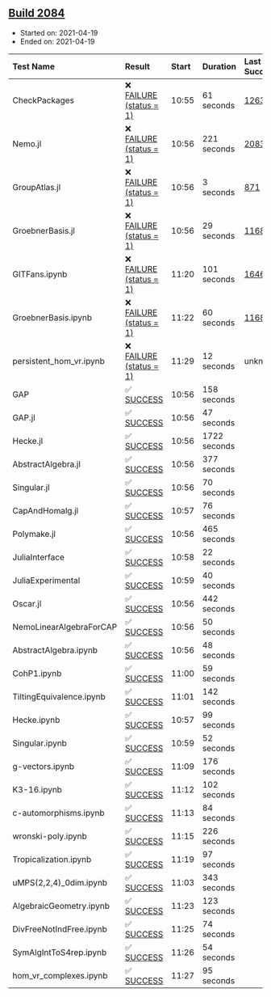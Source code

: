 ## [Build 2084](https://oscarci.mathematik.uni-kl.de/job/oscar-stable/2084/)

* Started on: 2021-04-19
* Ended on: 2021-04-19

| Test Name    | Result | Start | Duration | Last Success | First Failure |
|:-------------|:-------|:------|:---------|:-------------|:--------------|
| CheckPackages | ❌ [FAILURE (status = 1)](https://oscarci.mathematik.uni-kl.de/job/oscar-stable/2084/artifact/logs/build-2084/CheckPackages.log) | 10:55 | 61 seconds | [1263](https://oscarci.mathematik.uni-kl.de/job/oscar-stable/1263/) | [1264](https://oscarci.mathematik.uni-kl.de/job/oscar-stable/1264/) |
| Nemo.jl | ❌ [FAILURE (status = 1)](https://oscarci.mathematik.uni-kl.de/job/oscar-stable/2084/artifact/logs/build-2084/Nemo.jl.log) | 10:56 | 221 seconds | [2083](https://oscarci.mathematik.uni-kl.de/job/oscar-stable/2083/) | [2084](https://oscarci.mathematik.uni-kl.de/job/oscar-stable/2084/) |
| GroupAtlas.jl | ❌ [FAILURE (status = 1)](https://oscarci.mathematik.uni-kl.de/job/oscar-stable/2084/artifact/logs/build-2084/GroupAtlas.jl.log) | 10:56 | 3 seconds | [871](https://oscarci.mathematik.uni-kl.de/job/oscar-stable/871/) | [872](https://oscarci.mathematik.uni-kl.de/job/oscar-stable/872/) |
| GroebnerBasis.jl | ❌ [FAILURE (status = 1)](https://oscarci.mathematik.uni-kl.de/job/oscar-stable/2084/artifact/logs/build-2084/GroebnerBasis.jl.log) | 10:56 | 29 seconds | [1168](https://oscarci.mathematik.uni-kl.de/job/oscar-stable/1168/) | [1169](https://oscarci.mathematik.uni-kl.de/job/oscar-stable/1169/) |
| GITFans.ipynb | ❌ [FAILURE (status = 1)](https://oscarci.mathematik.uni-kl.de/job/oscar-stable/2084/artifact/logs/build-2084/GITFans.ipynb.log) | 11:20 | 101 seconds | [1646](https://oscarci.mathematik.uni-kl.de/job/oscar-stable/1646/) | [1647](https://oscarci.mathematik.uni-kl.de/job/oscar-stable/1647/) |
| GroebnerBasis.ipynb | ❌ [FAILURE (status = 1)](https://oscarci.mathematik.uni-kl.de/job/oscar-stable/2084/artifact/logs/build-2084/GroebnerBasis.ipynb.log) | 11:22 | 60 seconds | [1168](https://oscarci.mathematik.uni-kl.de/job/oscar-stable/1168/) | [1169](https://oscarci.mathematik.uni-kl.de/job/oscar-stable/1169/) |
| persistent_hom_vr.ipynb | ❌ [FAILURE (status = 1)](https://oscarci.mathematik.uni-kl.de/job/oscar-stable/2084/artifact/logs/build-2084/persistent_hom_vr.ipynb.log) | 11:29 | 12 seconds | unknown | unknown |
| GAP | ✅ [SUCCESS](https://oscarci.mathematik.uni-kl.de/job/oscar-stable/2084/artifact/logs/build-2084/GAP.log) | 10:56 | 158 seconds |  |  |
| GAP.jl | ✅ [SUCCESS](https://oscarci.mathematik.uni-kl.de/job/oscar-stable/2084/artifact/logs/build-2084/GAP.jl.log) | 10:56 | 47 seconds |  |  |
| Hecke.jl | ✅ [SUCCESS](https://oscarci.mathematik.uni-kl.de/job/oscar-stable/2084/artifact/logs/build-2084/Hecke.jl.log) | 10:56 | 1722 seconds |  |  |
| AbstractAlgebra.jl | ✅ [SUCCESS](https://oscarci.mathematik.uni-kl.de/job/oscar-stable/2084/artifact/logs/build-2084/AbstractAlgebra.jl.log) | 10:56 | 377 seconds |  |  |
| Singular.jl | ✅ [SUCCESS](https://oscarci.mathematik.uni-kl.de/job/oscar-stable/2084/artifact/logs/build-2084/Singular.jl.log) | 10:56 | 70 seconds |  |  |
| CapAndHomalg.jl | ✅ [SUCCESS](https://oscarci.mathematik.uni-kl.de/job/oscar-stable/2084/artifact/logs/build-2084/CapAndHomalg.jl.log) | 10:57 | 76 seconds |  |  |
| Polymake.jl | ✅ [SUCCESS](https://oscarci.mathematik.uni-kl.de/job/oscar-stable/2084/artifact/logs/build-2084/Polymake.jl.log) | 10:56 | 465 seconds |  |  |
| JuliaInterface | ✅ [SUCCESS](https://oscarci.mathematik.uni-kl.de/job/oscar-stable/2084/artifact/logs/build-2084/JuliaInterface.log) | 10:58 | 22 seconds |  |  |
| JuliaExperimental | ✅ [SUCCESS](https://oscarci.mathematik.uni-kl.de/job/oscar-stable/2084/artifact/logs/build-2084/JuliaExperimental.log) | 10:59 | 40 seconds |  |  |
| Oscar.jl | ✅ [SUCCESS](https://oscarci.mathematik.uni-kl.de/job/oscar-stable/2084/artifact/logs/build-2084/Oscar.jl.log) | 10:56 | 442 seconds |  |  |
| NemoLinearAlgebraForCAP | ✅ [SUCCESS](https://oscarci.mathematik.uni-kl.de/job/oscar-stable/2084/artifact/logs/build-2084/NemoLinearAlgebraForCAP.log) | 10:56 | 50 seconds |  |  |
| AbstractAlgebra.ipynb | ✅ [SUCCESS](https://oscarci.mathematik.uni-kl.de/job/oscar-stable/2084/artifact/logs/build-2084/AbstractAlgebra.ipynb.log) | 10:56 | 48 seconds |  |  |
| CohP1.ipynb | ✅ [SUCCESS](https://oscarci.mathematik.uni-kl.de/job/oscar-stable/2084/artifact/logs/build-2084/CohP1.ipynb.log) | 11:00 | 59 seconds |  |  |
| TiltingEquivalence.ipynb | ✅ [SUCCESS](https://oscarci.mathematik.uni-kl.de/job/oscar-stable/2084/artifact/logs/build-2084/TiltingEquivalence.ipynb.log) | 11:01 | 142 seconds |  |  |
| Hecke.ipynb | ✅ [SUCCESS](https://oscarci.mathematik.uni-kl.de/job/oscar-stable/2084/artifact/logs/build-2084/Hecke.ipynb.log) | 10:57 | 99 seconds |  |  |
| Singular.ipynb | ✅ [SUCCESS](https://oscarci.mathematik.uni-kl.de/job/oscar-stable/2084/artifact/logs/build-2084/Singular.ipynb.log) | 10:59 | 52 seconds |  |  |
| g-vectors.ipynb | ✅ [SUCCESS](https://oscarci.mathematik.uni-kl.de/job/oscar-stable/2084/artifact/logs/build-2084/g-vectors.ipynb.log) | 11:09 | 176 seconds |  |  |
| K3-16.ipynb | ✅ [SUCCESS](https://oscarci.mathematik.uni-kl.de/job/oscar-stable/2084/artifact/logs/build-2084/K3-16.ipynb.log) | 11:12 | 102 seconds |  |  |
| c-automorphisms.ipynb | ✅ [SUCCESS](https://oscarci.mathematik.uni-kl.de/job/oscar-stable/2084/artifact/logs/build-2084/c-automorphisms.ipynb.log) | 11:13 | 84 seconds |  |  |
| wronski-poly.ipynb | ✅ [SUCCESS](https://oscarci.mathematik.uni-kl.de/job/oscar-stable/2084/artifact/logs/build-2084/wronski-poly.ipynb.log) | 11:15 | 226 seconds |  |  |
| Tropicalization.ipynb | ✅ [SUCCESS](https://oscarci.mathematik.uni-kl.de/job/oscar-stable/2084/artifact/logs/build-2084/Tropicalization.ipynb.log) | 11:19 | 97 seconds |  |  |
| uMPS(2,2,4)_0dim.ipynb | ✅ [SUCCESS](https://oscarci.mathematik.uni-kl.de/job/oscar-stable/2084/artifact/logs/build-2084/uMPS-2-2-4-_0dim.ipynb.log) | 11:03 | 343 seconds |  |  |
| AlgebraicGeometry.ipynb | ✅ [SUCCESS](https://oscarci.mathematik.uni-kl.de/job/oscar-stable/2084/artifact/logs/build-2084/AlgebraicGeometry.ipynb.log) | 11:23 | 123 seconds |  |  |
| DivFreeNotIndFree.ipynb | ✅ [SUCCESS](https://oscarci.mathematik.uni-kl.de/job/oscar-stable/2084/artifact/logs/build-2084/DivFreeNotIndFree.ipynb.log) | 11:25 | 74 seconds |  |  |
| SymAlgIntToS4rep.ipynb | ✅ [SUCCESS](https://oscarci.mathematik.uni-kl.de/job/oscar-stable/2084/artifact/logs/build-2084/SymAlgIntToS4rep.ipynb.log) | 11:26 | 54 seconds |  |  |
| hom_vr_complexes.ipynb | ✅ [SUCCESS](https://oscarci.mathematik.uni-kl.de/job/oscar-stable/2084/artifact/logs/build-2084/hom_vr_complexes.ipynb.log) | 11:27 | 95 seconds |  |  |
